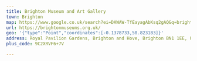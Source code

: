 ```yaml
---
title: Brighton Museum and Art Gallery
town: Brighton
map: https://www.google.co.uk/search?ei=DAWAW-TfEayagAbKsq2gAQ&q=brighton%20museum&oq=brighton%20museum&gs_l=psy-ab.3..0l10.2288.3549.0.3670.15.8.0.0.0.0.382.548.0j1j0j1.2.0....0...1c.1.64.psy-ab..13.2.547...0i67k1j0i131i67k1.0.YkP_XQpJrzo&npsic=0&rflfq=1&rlha=0&rllag=50829732%2C-159437%2C1733&tbm=lcl&rldimm=6864910848716211003&ved=2ahUKEwi4-cLq4oXdAhVHSsAKHUWmC_EQvS4wAHoECAAQIQ&rldoc=1&tbs=lrf%3A%212m1%211e2%212m1%211e3%213sIAE%2Clf%3A1%2Clf_ui%3A1#rlfi=hd:;si:6864910848716211003;mv:!1m3!1d12258.736749574255!2d-0.14535524999999996!3d50.831213!2m3!1f0!2f0!3f0!3m2!1i201!2i467!4f13.1;tbs:lrf:!2m1!1e2!2m1!1e3!3sIAE,lf:1,lf_ui:1
url: https://brightonmuseums.org.uk/
geo: '{"type":"Point","coordinates":[-0.1378733,50.823183]}'
address: Royal Pavilion Gardens, Brighton and Hove, Brighton BN1 1EE, UK
plus_code: 9C2XRVF6+7V

---
```


